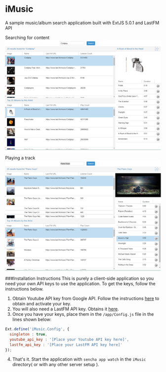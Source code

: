 # iMusic
A sample music/album search applicatiom built with ExtJS 5.0.1 and LastFM API

Searching for content
![alt text](https://raw.githubusercontent.com/AntonDesilvaProjects/iMusic/master/Image%231.JPG "Searching for albums")



Playing a track
![alt text](https://raw.githubusercontent.com/AntonDesilvaProjects/iMusic/master/Image%232.JPG "Playing a track")


###Installation Instructions
  This is purely a client-side application so you need your own API keys to use the application. To get the keys, follow the instructions below.
  
1. Obtain Youtube API key from Google API. Follow the instructions [here](https://developers.google.com/youtube/v3/getting-started) to obtain and activate your key.
2. You will also need a LastFM API key. Obtains it [here](http://www.last.fm/api/account/create).
3. Once you have your keys, place them in the `/app/Config.js` file in the lines shown below:

  ```javascript
  Ext.define('iMusic.Config', {
    singleton : true,
    youtube_api_key : '[Place your Youtube API key here]',
    lastfm_api_key : '[Place your LastFM API key here]'
  });
  ```

4. That's it. Start the application with `sencha app watch` in the `iMusic` directory( or with any other server setup ). 
